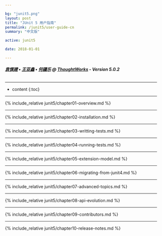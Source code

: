 ```yaml
---

bg: "junit5.png"
layout: post
title: "JUnit 5 用户指南"
permalink: /junit5/user-guide-cn
summary: "中文版"

active: junit5

date: 2018-01-01

---
```


###### ***[袁慎建](http://sjyuan.cc/about/) • [王亚鑫](http://www.jianshu.com/u/048f932015bc) • [何疆乐](http://www.jianshu.com/u/ab3e5acc3f2c) @ [ThoughtWorks](https://www.thoughtworks.com/) - Version 5.0.2*** 

---

* content
{:toc}

---

{% include_relative junit5/chapter01-overview.md %}

---

{% include_relative junit5/chapter02-installation.md %}

---

{% include_relative junit5/chapter03-writting-tests.md %}

---

{% include_relative junit5/chapter04-running-tests.md %}

---

{% include_relative junit5/chapter05-extension-model.md %}

---

{% include_relative junit5/chapter06-migrating-from-junit4.md %}

---

{% include_relative junit5/chapter07-advanced-topics.md %}

---

{% include_relative junit5/chapter08-api-evolution.md %}

---

{% include_relative junit5/chapter09-contributors.md %}

---

{% include_relative junit5/chapter10-release-notes.md %}

















